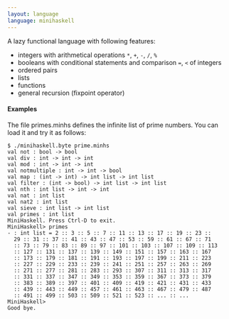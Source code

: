 ```yaml
---
layout: language
language: minihaskell
---
```

A lazy functional language with following features:

* integers with arithmetical operations `*`, `+`, `-`, `/`, `%`
* booleans with conditional statements and comparison `=`, `<` of integers
* ordered pairs
* lists
* functions
* general recursion (fixpoint operator)

#### Examples

The file primes.minhs defines the infinite list of prime numbers. You
can load it and try it as follows:

    $ ./minihaskell.byte prime.minhs 
    val not : bool -> bool
    val div : int -> int -> int
    val mod : int -> int -> int
    val notmultiple : int -> int -> bool
    val map : (int -> int) -> int list -> int list
    val filter : (int -> bool) -> int list -> int list
    val nth : int list -> int -> int
    val nat : int list
    val nat2 : int list
    val sieve : int list -> int list
    val primes : int list
    MiniHaskell. Press Ctrl-D to exit.
    MiniHaskell> primes
    - : int list = 2 :: 3 :: 5 :: 7 :: 11 :: 13 :: 17 :: 19 :: 23 ::
      29 :: 31 :: 37 :: 41 :: 43 :: 47 :: 53 :: 59 :: 61 :: 67 :: 71
      :: 73 :: 79 :: 83 :: 89 :: 97 :: 101 :: 103 :: 107 :: 109 :: 113
      :: 127 :: 131 :: 137 :: 139 :: 149 :: 151 :: 157 :: 163 :: 167
      :: 173 :: 179 :: 181 :: 191 :: 193 :: 197 :: 199 :: 211 :: 223
      :: 227 :: 229 :: 233 :: 239 :: 241 :: 251 :: 257 :: 263 :: 269
      :: 271 :: 277 :: 281 :: 283 :: 293 :: 307 :: 311 :: 313 :: 317
      :: 331 :: 337 :: 347 :: 349 :: 353 :: 359 :: 367 :: 373 :: 379
      :: 383 :: 389 :: 397 :: 401 :: 409 :: 419 :: 421 :: 431 :: 433
      :: 439 :: 443 :: 449 :: 457 :: 461 :: 463 :: 467 :: 479 :: 487
      :: 491 :: 499 :: 503 :: 509 :: 521 :: 523 :: ... :: ...
    MiniHaskell> 
    Good bye.
